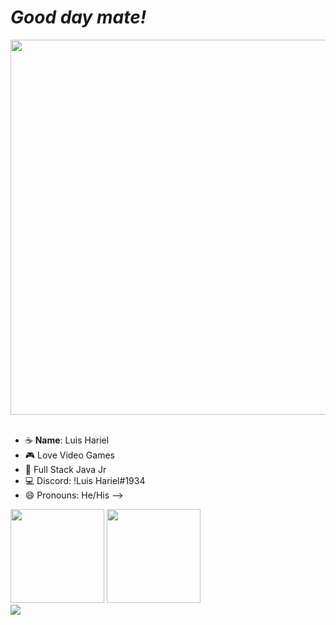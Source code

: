 # <i>Good day mate!</i>

<div>
  <img  height="600px" src="https://cdnb.artstation.com/p/assets/images/images/029/320/295/original/bogdan-mb0sco-coffeeanim.gif?1601147277"
</div> <br> </br>

- ☕️ <strong>Name</strong>: Luis Hariel
- 🎮 Love Video Games
- 🌆 Full Stack Java Jr
- 💻 Discord: !Luis Hariel#1934
- 😄 Pronouns: He/His
--> 

<img height="150px" src="https://github-readme-stats.vercel.app/api?username=Luis2k21&theme=highcontrast&show_icons=true&border_radius=10px&bg_color=#000f"/>
<img height="150px" src="https://github-readme-stats.vercel.app/api/top-langs/?username=Luis2k21&theme=highcontrast&layout=compact&lang_count=7&bg_color=#00f"/>

<div>
  <a href="https://www.linkedin.com/in/luis-hariel-8152281b7/?_l=pt_BR" target="_blank"><img src="https://img.shields.io/badge/-LinkedIn-%230077B5?style=for-the-badge&logo=linkedin&logoColor=white" target="_blank"></a> 
